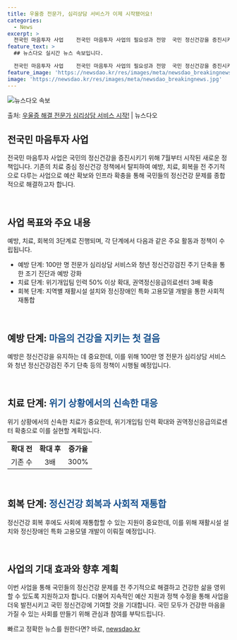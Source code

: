```yaml
---
title: 우울증 전문가, 심리상담 서비스가 이제 시작됐어요!
categories:
  - News
excerpt: >
  전국민 마음투자 사업    전국민 마음투자 사업의 필요성과 전망  국민 정신건강을 증진시키기 위해 대한민국 …
feature_text: >
  ## 뉴스다오 실시간 뉴스 속보입니다.

  전국민 마음투자 사업    전국민 마음투자 사업의 필요성과 전망  국민 정신건강을 증진시키기 위해 대한민국 …
feature_image: 'https://newsdao.kr/res/images/meta/newsdao_breakingnews.jpg'
image: 'https://newsdao.kr/res/images/meta/newsdao_breakingnews.jpg'
---
```


![뉴스다오 속보](https://newsdao.kr/res/images/meta/newsdao_breakingnews.jpg)

<p>출처: <a href="https://newsdao.kr/4485" rel="dofollow">우울증 해결 전문가 심리상담 서비스 시작!</a> | 뉴스다오</p>

<h2 data-ke-size="size26">전국민 마음투자 사업</h2>
전국민 마음투자 사업은 국민의 정신건강을 증진시키기 위해 7월부터 시작된 새로운 정책입니다. 기존의 치료 중심 정신건강 정책에서 탈피하여 예방, 치료, 회복을 전 주기적으로 다루는 사업으로 예산 확보와 인프라 확충을 통해 국민들의 정신건강 문제를 종합적으로 해결하고자 합니다.

<p data-ke-size="size16">&nbsp;</p>

<h2 data-ke-size="size24">사업 목표와 주요 내용</h2>
예방, 치료, 회복의 3단계로 진행되며, 각 단계에서 다음과 같은 주요 활동과 정책이 수립됩니다.

<ul>
	<li>예방 단계: 100만 명 전문가 심리상담 서비스와 청년 정신건강검진 주기 단축을 통한 조기 진단과 예방 강화</li>
	<li>치료 단계: 위기개입팀 인력 50% 이상 확대, 권역정신응급의료센터 3배 확충</li>
	<li>회복 단계: 지역별 재활시설 설치와 정신장애인 특화 고용모델 개발을 통한 사회적 재통합</li>
</ul>

<p data-ke-size="size16">&nbsp;</p>

<h2 data-ke-size="size24">예방 단계: <b><span style="color: #1a5490;">마음의 건강을 지키는 첫 걸음</span></b></h2>
예방은 정신건강을 유지하는 데 중요한데, 이를 위해 100만 명 전문가 심리상담 서비스와 청년 정신건강검진 주기 단축 등의 정책이 시행될 예정입니다.

<p data-ke-size="size16">&nbsp;</p>

<h2 data-ke-size="size24">치료 단계: <b><span style="color: #1a5490;">위기 상황에서의 신속한 대응</span></b></h2>
위기 상황에서의 신속한 치료가 중요한데, 위기개입팀 인력 확대와 권역정신응급의료센터 확충으로 이를 실현할 계획입니다.

<table>
	<tr>
		<td style="text-align: center; height: 17px;"><b>확대 전</b></td>
		<td style="text-align: center; height: 17px;"><b>확대 후</b></td>
		<td style="text-align: center; height: 17px;"><b>증가율</b></td>
	</tr>
	<tr>
		<td style="text-align: center; height: 17px;">기존 수</td>
		<td style="text-align: center; height: 17px;">3배</td>
		<td style="text-align: center; height: 17px;">300%</td>
	</tr>
</table>

<p data-ke-size="size16">&nbsp;</p>

<h2 data-ke-size="size24">회복 단계: <b><span style="color: #1a5490;">정신건강 회복과 사회적 재통합</span></b></h2>
정신건강 회복 후에도 사회에 재통합할 수 있는 지원이 중요한데, 이를 위해 재활시설 설치와 정신장애인 특화 고용모델 개발이 이뤄질 예정입니다.

<p data-ke-size="size16">&nbsp;</p>

<h2 data-ke-size="size24">사업의 기대 효과와 향후 계획</h2>
이번 사업을 통해 국민들의 정신건강 문제를 전 주기적으로 해결하고 건강한 삶을 영위할 수 있도록 지원하고자 합니다. 더불어 지속적인 예산 지원과 정책 수정을 통해 사업을 더욱 발전시키고 국민 정신건강에 기여할 것을 기대합니다. 국민 모두가 건강한 마음을 가질 수 있는 사회를 만들기 위해 관심과 참여를 부탁드립니다. 

빠르고 정확한 뉴스를 원한다면? 바로, <a href="https://newsdao.kr" rel="dofollow">newsdao.kr</a>


